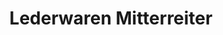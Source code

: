 ---
title: "Lederwaren Mitterreiter"
url: /erding/lederwaren-mitterreiter/
shop: Taschen & Koffer
---
